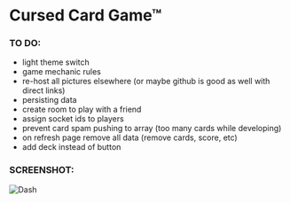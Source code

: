 # Cursed Card Game™

### TO DO:

- light theme switch
- game mechanic rules
- re-host all pictures elsewhere (or maybe github is good as well with direct links)
- persisting data
- create room to play with a friend
- assign socket ids to players
- prevent card spam pushing to array (too many cards while developing)
- on refresh page remove all data (remove cards, score, etc)
- add deck instead of button

### SCREENSHOT:

![Dash](https://github.com/PG-8/card-game/blob/master/src/media/screenshots/dash%20jan%202022.png)
